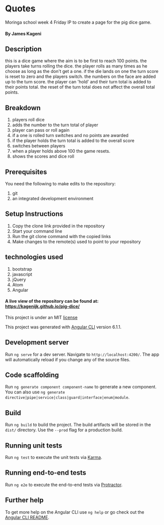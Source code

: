 # Quotes

Moringa school week 4 Friday IP to create a page for the pig dice game.

#### By James Kageni

## Description
this is a dice game where the aim is to be first to reach 100 points. the players take turns rolling the dice. the player rolls as many times as he choose as long as the don't get a one. if the die lands on one the turn score is reset to zero and the players switch. the numbers on the face are added up to the turn score. the player can 'hold' and their turn total is added to their points total. the reset of the turn total does not affect the overall total points.

## Breakdown
1. players roll dice
2. adds the number to the turn total of player
3. player can pass or roll again
4. if a one is rolled turn switches and no points are awarded
5. if the player holds the turn total is added to the overall score
6. switches between players
7. when a player holds above 100 the game resets.
8. shows the scores and dice roll

## Prerequisites
  You need the following to make edits to the repository:
  1. git
  2. an integrated development environment


## Setup Instructions
  1. Copy the clone link provided in the repository
  2. Start your command line
  3. Run the git clone command with the copied links
  4. Make changes to the remote(s) used to point to your repository

## technologies used
1. bootstrap
2. javascript
3. jQuery
4. Atom
5. Angular


#### A live view of the repository can be found at: https://kagenijk.github.io/pig-dice/


This project is under an MIT [license](LICENSE)

This project was generated with [Angular CLI](https://github.com/angular/angular-cli) version 6.1.1.

## Development server

Run `ng serve` for a dev server. Navigate to `http://localhost:4200/`. The app will automatically reload if you change any of the source files.

## Code scaffolding

Run `ng generate component component-name` to generate a new component. You can also use `ng generate directive|pipe|service|class|guard|interface|enum|module`.

## Build

Run `ng build` to build the project. The build artifacts will be stored in the `dist/` directory. Use the `--prod` flag for a production build.

## Running unit tests

Run `ng test` to execute the unit tests via [Karma](https://karma-runner.github.io).

## Running end-to-end tests

Run `ng e2e` to execute the end-to-end tests via [Protractor](http://www.protractortest.org/).

## Further help

To get more help on the Angular CLI use `ng help` or go check out the [Angular CLI README](https://github.com/angular/angular-cli/blob/master/README.md).
